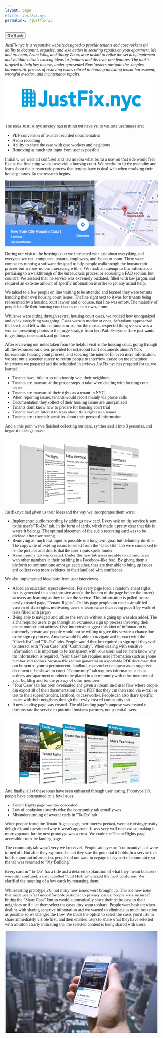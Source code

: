 ```yaml
---
layout: page
#title: JustFix.nyc
permalink: /justfixnyc
---
```

<button onclick="goBack()">Go Back</button>

<script>
function goBack() {
    window.history.back();
}
</script>
<body style="font-family:PT Serif;">
<i>
JustFix.nyc is a responsive website designed to provide tenants and caseworkers the ability to document, organize, and take action in securing repairs on your apartment. Me and my team, Adam Wong and Stacey Zhou, were tasked to refine the service, implement and validate client's existing ideas for features and discover new features. The tool is targeted to help low­ income, underrepresented New Yorkers navigate the complex bureaucratic process of resolving issues related to housing ­­including tenant harassment, wrongful eviction, and maintenance repairs.</i>
<p>
<img src="/assets/img/pagebanner/jfnpagebanner.png" alt="JustFix.nyc">
<p>
The ideas JustFix.nyc already had in mind but have yet to validate usefulness are;
<ul style="list-style-type:square">
<li>PDF conversion of tenant's recorded documentation</li>
<li>Audio recording</li>
<li>Ability to share the case with case workers and neighbors</li>
<li>Removing as much text input from user as possible</li>
</ul>
<p>
Initially, we were all confused and had no idea what being a user on that side would feel like so the first thing we did was visit a housing court. We needed to fit the mentality and learn about the bureaucratic process that tenants have to deal with when resolving their housing issues. So the research begins.
<p>
<img src="/assets/img/pageimages/jfnhc.jpg" alt="New York City Housing Court">
<p>
During our visit to the housing court we interacted with just about everything and everyone we can; computers, tenants, employees, and the court room. There were computers running a software designed to help people walkthrough the bureaucratic process but we saw no one interacting with it. We made an attempt to find information pertaining to a walkthrough of the bureaucratic process or accessing a FAQ section, but couldn't. We assesed that the service was extremely outdated, filled with law jargon, and required an extreme amount of specific information in order to get any actual help.
<p>
We talked to a few people on line waiting to be attended and learned they were tenants handling their own housing court issues. The line right next to it was for tenants being represented by a housing court lawyer and of course, that line was empty. The majority of people handle their housing court issues on their own, alone.
<p>
While we were sitting through several housing court cases, we noticed how unorganized and quick everything was going. Cases were in motion at once, defendants approached the bench and left within 5 minutes or so, but the most unexpected thing we saw was a woman presenting photos to the judge straight from her iPad. Everyone there just wants to get things done quick and go home.
<p>
After reviewing our notes taken from the helpful visit to the housing court, going through all the resources our client provided for us(second hand documents about NYC's bureaucratic housing court process) and scouring the internet for even more information, we sent out a screener survey to recruit people to interview. Based on the scheduled interviews we prepared and the scheduled interviews JustFix.nyc has prepared for us, we learned;

<ul style="list-style-type:square">
<li>Tenants have little to no relationship with their neighbors</li>
<li>Tenants are unaware of the proper steps to take when dealing with housing court issues</li>
<li>Tenants are unaware of their rights as a tenant in NYC</li>
<li>When reporting issues, tenants would report mainly via phone calls</li>
<li>Documentation they collect of their housing issues are unorganized</li>
<li>Tenants don't know how to prepare for housing court trial</li>
<li>Tenants have an interest to learn about their rights as a tenant</li>
<li>Tenants are extremely sensitive about their personal information</li>
</ul>
<p>
And at this point we've finished collecting our data, synthesized it into 3 personas, and began the design phase.
<p>
<img src="/assets/img/pageimages/jfnv1.png" alt="Click to view all screens on Behance">
<p>
Justfix.nyc had given us their ideas and the way we incorporated them were;

<ul style="list-style-type:square">
<li>Implemented audio recording by adding a new card. Every task on the service is sent to the user's "To-Do" tab, in the form of cards, which made it pretty clear that this is where it belongs. The optimal placement of the audio recording card was to be decided after user testing.</li>
<li>Removing as much text input as possible is a long-term goal, but definitely do-able. The copywrite of existing issues to select from the "Checklist" tab were condensed to let the pictures and details that the user inputs speak louder.</li>
<li>A community tab was created. Under this new tab users are able to communicate with other members in their building in a Facebook-like feed. By giving them a platform to communicate amongst each other, they are then able to bring up issues and collect even more evidence to their landlord with confidence.</li>
</ul>
<p>
We also implemented ideas born from user interviews;

<ul style="list-style-type:square">
<li>Added an education aspect site-wide. For every page load, a random tenant rights fact is generated in a non-intrusive area(at the bottom of the page before the footer) so users are learning as they utilize the service. This information is pulled from a newly created page, "Tenant Rights". On this page people can read a simplified version of their rights, motivating users to learn rather than being put off by walls of texts filled with jargon</li>
<li>Being able to navigate and utilize the service without signing up was also added. The alpha required users to go through an extraneous sign up process involving their phone number and address. User interviews suggest this kind of information is extremely private and people would not be willing to give this service a chance due to the sign up process. Anyone would be able to navigate and interact with the "Check list" and "To-Do" tabs. People would then be required to sign up if they wish to interact with "Your Case" and "Community". When dealing with sensitive information, it is important to be transparent with your users and let them know why the information is required. "Your Case" tab requires user information such as phone number and address because this section generates an exportable PDF document that can be sent to your superintendent, landlord, caseworker or appear as an organized document to be shown in court. "Community" tab requires information such as address and apartment number to be placed in a community with other members of your building and for the privacy of other members.</li>
<li>"Your Case" tab has been overhauled and given a streamlined user flow where people can export all of their documentation into a PDF that they can then send via e-mail or text to their superintendent, landlord, or caseworker. People can also share specific issues with their neighbors through the newly created community tab.</li>
<li>A new landing page was created. The old landing page's purpose was created to demonstrate the service to potential business partners, not potential users.</li>
</ul>
<p>
<img src="/assets/img/pageimages/jfnvf.png" alt="Click to view all screens on Behance">
<p>
And finally, all of these ideas have been enhanced through user testing. Prototype 1.0, people have commented on a few issues;

<ul style="list-style-type:square">
<li>Tenant Rights page was too concealed</li>
<li>Lots of confusion towards what the community tab actually was</li>
<li>Misunderstanding of several cards in "To-Do" tab</li>
</ul>
<p>
When people found the Tenant Rights page, their interest peeked, were surprisingly really delighted, and questioned why it wasn't apparant. It was very well received so making it more apparant for the next prototype was a must. We made the Tenant Rights page accessible from the landing page.
<p>
The community tab wasn't very well received. People laid eyes on "community" and were turned off. But after they explored the tab they saw the potential it holds. In a service that holds important information, people did not want to engage in any sort of community so the tab was renamed to "My Building".
<p>
Every card in "To-Do" has a title and a detailed explanation of what they meant but users were still confused, a card labelled "Call Hotline" elicited the most confusion. We clarified the meaning of a few cards by renaming them.
<p>
While testing prototype 2.0, not many new issues were brought up. The one new issue that made users feel uncomfortable pertained to privacy issues. People were unsure if hitting the "Share Case" button would automatically share their entire case to their neighbors or if it let them select the cases they want to share. People were hesitant when dealing with sharing sensitive information and we wanted to eliminate as much hesitation as possible so we changed the flow. We made the option to select the cases you'd like to share immediately visible first, and then enabled users to share what they have selected with a button clearly indicating that the selected content is being shared with users.
<p>
<center>
<a href="https://projects.invisionapp.com/share/KT4WXOUJR#/screens/115062107" target="_blank"><img src="/assets/img/pageimages/justfixnycpss.jpg" alt="Click for Interactable Prototype"></a>
</center>
<p>

</body>
